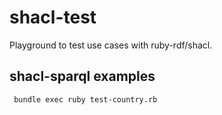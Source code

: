 # shacl-test

Playground to test use cases with ruby-rdf/shacl.

## shacl-sparql examples
 
` bundle exec ruby test-country.rb`
